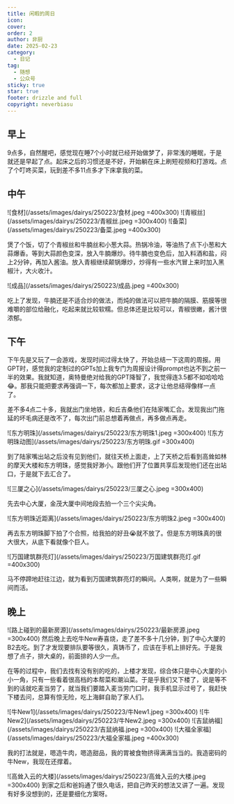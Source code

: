 ```yaml
---
title: 闲暇的周日
icon: 
cover:
order: 2
author: 非厨
date: 2025-02-23
category:
  - 日记
tag:
  - 随想
  - 公众号
sticky: true
star: true
footer: drizzle and full
copyright: neverbiasu
---
```


## 早上

9点多，自然醒吧，感觉现在睡7个小时就已经开始做梦了，非常浅的睡眠，于是就还是早起了点。起床之后的习惯还是不好，开始躺在床上刷短视频和打游戏。点了个叮咚买菜，玩到差不多11点多才下床拿我的菜。

## 中午

![食材](/assets/images/dairys/250223/食材.jpeg =400x300)
![青椒丝](/assets/images/dairys/250223/青椒丝.jpeg =300x400)
![备菜](/assets/images/dairys/250223/备菜.jpeg =400x300)

煲了个饭，切了个青椒丝和牛腩丝和小葱大蒜。热锅冷油，等油热了点下小葱和大蒜爆香。等到大蒜颜色变深，放入牛腩爆炒。待牛腩也变色后，加入料酒和盐，闷上2分钟，再加入酱油。放入青椒继续颠锅爆炒，炒得有一些水汽冒上来时加入黑椒汁，大火收汁。

![成品](/assets/images/dairys/250223/成品.jpeg =400x300)

吃上了发现，牛腩还是不适合炒的做法，而炖的做法可以把牛腩的隔膜、筋膜等很难嚼的部位给融化，吃起来就比较软糯。但总体还是比较可以，青椒很嫩，酱汁很浓郁。

## 下午

下午先是又玩了一会游戏，发现时间过得太快了，开始总结一下这周的周报。用GPT时，感觉我的定制过的GPTs加上我专门为周报设计得prompt也达不到之前一半的效果。我就知道，奥特曼绝对给我的GPT降智了，我觉得连3.5都不如哈哈哈😂。那我只能把要求再强调一下，每次都加上要求，这才让他总结得像样一点了。

差不多4点二十多，我就出门坐地铁，和丘吉桑他们在陆家嘴汇合。发现我出门拖延的坏毛病还是改不了，每次出门前总想着再做点，再多做点再走。

![东方明珠](/assets/images/dairys/250223/东方明珠1.jpeg =300x400)
![东方明珠动图](/assets/images/dairys/250223/东方明珠.gif =300x400)

到了陆家嘴出站之后没有见到他们，就往天桥上面走，上了天桥之后看到高耸如林的摩天大楼和东方明珠，感觉我好渺小。跟他们开了位置共享后发现他们还在出站口，于是就下去汇合了。

![三厦之心](/assets/images/dairys/250223/三厦之心.jpeg =300x400)

先去中心大厦，金茂大厦中间地段去拍一个三个尖尖角。

![东方明珠近距离](/assets/images/dairys/250223/东方明珠2.jpeg =300x400)

再去东方明珠脚下拍了个合照，给我拍的好丑😭就不放了。但是东方明珠真的很大很大，从底下看就像个巨人。

![万国建筑群亮灯](/assets/images/dairys/250223/万国建筑群亮灯.gif =400x300)

马不停蹄地赶往江边，就为看到万国建筑群亮灯的瞬间。人类啊，就是为了一些瞬间而活。

## 晚上

![路上碰到的最新房源](/assets/images/dairys/250223/最新房源.jpeg =300x400)
然后晚上去吃牛New寿喜烧，走了差不多十几分钟，到了中心大厦的B2去吃。到了才发现要排队要等很久，真铸币了，应该在手机上排好先。于是我想了点子，排大桌的，前面排的人少一点。

在等的过程中，我们去找有没有别的吃的，上楼才发现，综合体只是中心大厦的小小一角，只有一些看着很高档的本帮菜和潮汕菜。于是乎我们又下楼了，说是等不到的话就吃麦当劳了，就当我们要踏入麦当劳门口时，我手机显示过号了，我赶快下楼去问，总算有惊无险，吃上海鲜自助了家人们。

![牛New1](/assets/images/dairys/250223/牛New1.jpeg =300x400)
![牛New2](/assets/images/dairys/250223/牛New2.jpeg =300x400)
![吉鼠纳福](/assets/images/dairys/250223/吉鼠纳福.jpeg =300x400)
![大福全家福](/assets/images/dairys/250223/大福全家福.jpeg =400x300)

我的打法就是，嗯造牛肉，嗯造甜品，我的胃被食物挤得满满当当的。我造密码的牛New，我现在还撑着。

![高耸入云的大楼](/assets/images/dairys/250223/高耸入云的大楼.jpeg =300x400)
到家之后和爸妈通了很久电话，把自己昨天的想法又讲了一遍。发现有好多没想到的，还是要细化方案呀。
